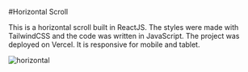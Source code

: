 #Horizontal Scroll

This is a horizontal scroll built in ReactJS. The styles were made with TailwindCSS and the code was written in JavaScript. The project was deployed on Vercel. It is responsive for mobile and tablet.

![horizontal](https://user-images.githubusercontent.com/71913145/218207550-c4c9cad0-fba3-421d-8db4-46fd772a5769.png)
